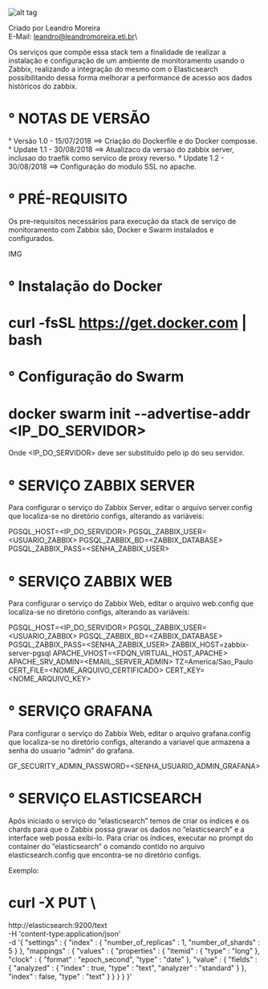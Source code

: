 ![alt tag](https://assets.zabbix.com/img/logo.svg)

Criado por Leandro Moreira\
E-Mail: leandro@leandromoreira.eti.br\

Os serviços que compõe essa stack tem a finalidade de realizar a instalação e configuração de um ambiente de monitoramento usando o Zabbix, realizando a integração do mesmo com o Elasticsearch possibilitando dessa forma melhorar a performance de acesso aos dados históricos do zabbix.

# ° NOTAS DE VERSÃO

°  Versão 1.0 - 15/07/2018 ==> Criação do Dockerfile e do Docker composse.
°  Update 1.1 - 30/08/2018 ==> Atualizaco da versao do zabbix server, inclusao do traefik como servico de proxy reverso. 
°  Update 1.2 - 30/08/2018 ==> Configuração do modulo SSL no apache. 

# ° PRÉ-REQUISITO

Os pre-requisitos necessários para execução da stack de serviço de monitoramento com Zabbix são, Docker e Swarm instalados e configurados.

IMG

# ° Instalação do Docker
   # curl -fsSL https://get.docker.com | bash

# ° Configuração do Swarm
   # docker swarm init --advertise-addr  <IP_DO_SERVIDOR>

   Onde <IP_DO_SERVIDOR> deve ser substituído pelo ip do seu servidor.


# ° SERVIÇO ZABBIX SERVER
Para configurar o serviço do Zabbix Server, editar o arquivo server.config que localiza-se no diretório configs, alterando as variáveis:

PGSQL_HOST=<IP_DO_SERVIDOR>
PGSQL_ZABBIX_USER=<USUARIO_ZABBIX>
PGSQL_ZABBIX_BD=<ZABBIX_DATABASE>
PGSQL_ZABBIX_PASS=<SENHA_ZABBIX_USER>

# ° SERVIÇO ZABBIX WEB
Para configurar o serviço do Zabbix Web, editar o arquivo web.config que localiza-se no diretório configs, alterando
as variáveis:

PGSQL_HOST=<IP_DO_SERVIDOR>
PGSQL_ZABBIX_USER=<USUARIO_ZABBIX>
PGSQL_ZABBIX_BD=<ZABBIX_DATABASE>
PGSQL_ZABBIX_PASS=<SENHA_ZABBIX_USER>
ZABBIX_HOST=zabbix-server-pgsql
APACHE_VHOST=<FDQN_VIRTUAL_HOST_APACHE>
APACHE_SRV_ADMIN=<EMAIIL_SERVER_ADMIN>
TZ=America/Sao_Paulo
CERT_FILE=<NOME_ARQUIVO_CERTIFICADO>
CERT_KEY=<NOME_ARQUIVO_KEY>

# ° SERVIÇO GRAFANA
Para configurar o serviço do Zabbix Web, editar o arquivo grafana.config que localiza-se no diretório configs, alterando a variavel que armazena a senha do usuario "admin" do grafana.

GF_SECURITY_ADMIN_PASSWORD=<SENHA_USUARIO_ADMIN_GRAFANA>

# ° SERVIÇO ELASTICSEARCH
Após iniciado o serviço do “elasticsearch” temos de criar os índices e os chards para que o Zabbix possa gravar os dados no ”elasticsearch” e a interface web possa exibi-lo.
Para criar os índices, executar no prompt do container do ”elasticsearch” o comando contido no arquivo elasticsearch.config que encontra-se no diretório configs.

Exemplo:
  
 # curl -X PUT \
 http://elasticsearch:9200/text \
 -H 'content-type:application/json' \
 -d '{
 "settings" : {
    "index" : {
       "number_of_replicas" : 1,
       "number_of_shards" : 5
    }
 },
 "mappings" : {
    "values" : {
       "properties" : {
          "itemid" : {
             "type" : "long"
          },
          "clock" : {
             "format" : "epoch_second",
             "type" : "date"
          },
          "value" : {
             "fields" : {
                "analyzed" : {
                   "index" : true,
                   "type" : "text",
                   "analyzer" : "standard"
                }
             },
             "index" : false,
             "type" : "text"
          }
       }
    }
 }
}'
